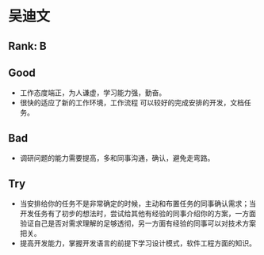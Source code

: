 # 吴迪文

## Rank: B

## Good

* 工作态度端正，为人谦虚，学习能力强，勤奋。
* 很快的适应了新的工作环境，工作流程 可以较好的完成安排的开发，文档任务。

## Bad

* 调研问题的能力需要提高，多和同事沟通，确认，避免走弯路。

## Try

* 当安排给你的任务不是非常确定的时候，主动和布置任务的同事确认需求；当开发任务有了初步的想法时，尝试给其他有经验的同事介绍你的方案，一方面验证自己是否对需求理解的足够透彻，另一方面有经验的同事可以对技术方案把关。
* 提高开发能力，掌握开发语言的前提下学习设计模式，软件工程方面的知识。
